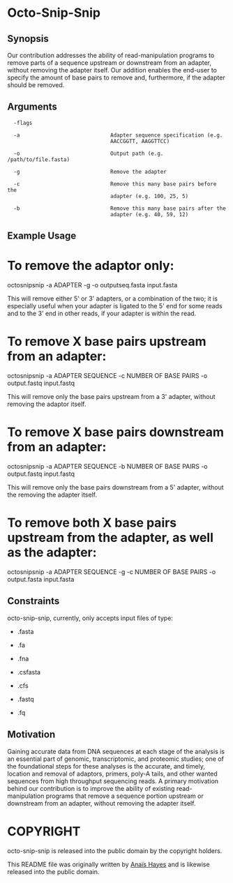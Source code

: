 # Octo-Snip-Snip

## Synopsis
Our contribution addresses the ability of read-manipulation programs to remove parts of a sequence upstream or downstream from an adapter, without removing the adapter itself. Our addition enables the end-user to specify the amount of base pairs to remove and, furthermore, if the adapter should be removed.

## Arguments
      -flags

      -a                             Adapter sequence specification (e.g.
                                     AACCGGTT, AAGGTTCC)

      -o                             Output path (e.g. /path/to/file.fasta)

      -g                             Remove the adapter

      -c                             Remove this many base pairs before the
                                     adapter (e.g. 100, 25, 5)

      -b                             Remove this many base pairs after the
                                     adapter (e.g. 40, 59, 12)

## Example Usage 

# To remove the adaptor only:
octosnipsnip -a ADAPTER -g -o outputseq.fasta input.fasta

This will remove either 5' or 3' adapters, or a combination of the two; it is especially useful when your adapter is ligated 
to the 5' end for some reads and to the 3' end in other reads, if your adapter is within the read.



# To remove X base pairs upstream from an adapter:
octosnipsnip -a ADAPTER SEQUENCE -c NUMBER OF BASE PAIRS -o output.fastq input.fastq

This will remove only the base pairs upstream from a 3' adapter, without removing the adaptor itself.



# To remove X base pairs downstream from an adapter:
octosnipsnip -a ADAPTER SEQUENCE -b NUMBER OF BASE PAIRS -o output.fastq input.fastq

This will remove only the base pairs downstream from a 5' adapter, without the removing the adapter itself.


# To remove both X base pairs upstream from the adapter, as well as the adapter:
octosnipsnip -a ADAPTER SEQUENCE -g -c NUMBER OF BASE PAIRS -o output.fasta input.fasta


## Constraints
octo-snip-snip, currently, only accepts input files of type:
* .fasta
- .fa
+ .fna
- .csfasta
+ .cfs
* .fastq
+ .fq

## Motivation
Gaining accurate data from DNA sequences at each stage of the analysis is an essential part of genomic, transcriptomic, and proteomic studies; one of the foundational steps for these analyses is the accurate, and timely, location and removal of adaptors, primers, poly-A tails, and other wanted sequences from high throughput sequencing reads. A primary motivation behind our contribution is to improve the ability of existing read-manipulation programs that remove a sequence portion upstream or downstream from an adapter, without removing the adapter itself.


# COPYRIGHT

octo-snip-snip is released into the public domain by the copyright holders.

This README file was originally written by [Anaïs Hayes](https://github.com/ahayesfelts) and is likewise released into the public domain.
